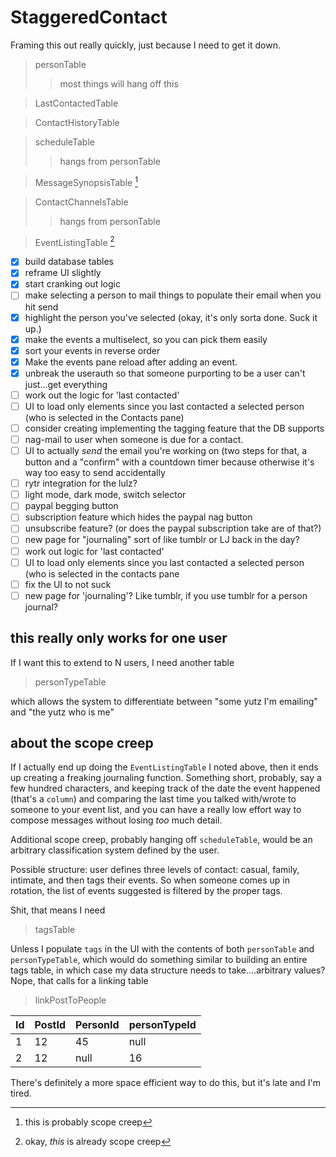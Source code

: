 # StaggeredContact

Framing this out really quickly, just because I need to get it down.

> personTable
>> most things will hang off this

> LastContactedTable

> ContactHistoryTable

> scheduleTable
>>hangs from personTable

> MessageSynopsisTable [^1]

> ContactChannelsTable
>>hangs from personTable

> EventListingTable [^2]

- [X] build database tables
- [X] reframe UI slightly
- [X] start cranking out logic
- [ ] make selecting a person to mail things to populate their email when you hit send
- [X] highlight the person you've selected (okay, it's only sorta done. Suck it up.)
- [X] make the events a multiselect, so you can pick them easily
- [X] sort your events in reverse order
- [X] Make the events pane reload after adding an event.
- [X] unbreak the userauth so that someone purporting to be a user can't just...get everything
- [ ] work out the logic for 'last contacted'
- [ ] UI to load only elements since you last contacted a selected person (who is selected in the Contacts pane)
- [ ] consider creating implementing the tagging feature that the DB supports
- [ ] nag-mail to user when someone is due for a contact.
- [ ] UI to actually *send* the email you're working on (two steps for that, a button and a "confirm" with a countdown timer because otherwise it's way too easy to send accidentally
- [ ] rytr integration for the lulz?
- [ ] light mode, dark mode, switch selector
- [ ] paypal begging button
- [ ] subscription feature which hides the paypal nag button
- [ ] unsubscribe feature? (or does the paypal subscription take are of that?)
- [ ] new page for "journaling" sort of like tumblr or LJ back in the day?
- [ ] work out logic for 'last contacted'
- [ ] UI to load only elements since you last contacted a selected person (who is selected in the contacts pane
- [ ] fix the UI to not suck
- [ ] new page for 'journaling'? Like tumblr, if you use tumblr for a person journal? 

## this really only works for one user

If I want this to extend to N users, I need another table 

> personTypeTable

which allows the system to differentiate between "some yutz I'm emailing" and "the yutz who is me"

## about the scope creep

If I actually end up doing the `EventListingTable` I noted above, then it ends up creating a freaking journaling function. Something short, probably, say a few hundred characters, and keeping track of the date the event happened (that's a `column`) and comparing the last time you talked with/wrote to someone to your event list, and you can have a really low effort way to compose messages without losing *too* much detail. 

Additional scope creep, probably hanging off `scheduleTable`, would be an arbitrary classification system defined by the user. 

Possible structure: user defines three levels of contact: casual, family, intimate, and then tags their events. So when someone comes up in rotation, the list of events suggested is filtered by the proper tags. 

Shit, that means I need 

> tagsTable

Unless I populate `tags` in the UI with the contents of both `personTable` and `personTypeTable`, which would do something similar to building an entire tags table, in which case my data structure needs to take....arbitrary values? Nope, that calls for a linking table

> linkPostToPeople

| Id | PostId | PersonId | personTypeId |
| ----------- | ----------- | ----------- | ----------- |
| 1 | 12 | 45 | null |
| 2 | 12 | null | 16 |

There's definitely a more space efficient way to do this, but it's late and I'm tired.

[^1]: this is probably scope creep

[^2]: okay, *this* is already scope creep
